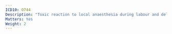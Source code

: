 ```yaml
---
ICD10: O744
Description: "Toxic reaction to local anaesthesia during labour and delivery"
Matters: Yes
Weight: 2
---
```

